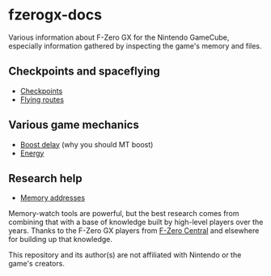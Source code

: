 # fzerogx-docs

Various information about F-Zero GX for the Nintendo GameCube, especially information gathered by inspecting the game's memory and files.

## Checkpoints and spaceflying

- [Checkpoints](checkpoints/index.md)
- [Flying routes](flying/index.md)

## Various game mechanics

- [Boost delay](mechanics/boost_delay.md) (why you should MT boost)
- [Energy](mechanics/energy.md)

## Research help

- [Memory addresses](addresses/index.md)

Memory-watch tools are powerful, but the best research comes from combining that with a base of knowledge built by high-level players over the years. Thanks to the F-Zero GX players from [F-Zero Central](http://fzerocentral.org/) and elsewhere for building up that knowledge.

This repository and its author(s) are not affiliated with Nintendo or the game's creators.
